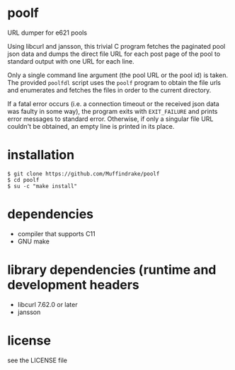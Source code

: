 # poolf
URL dumper for e621 pools

Using libcurl and jansson, this trivial C program fetches the paginated pool
json data and dumps the direct file URL for each post page of the pool to
standard output with one URL for each line.

Only a single command line argument (the pool URL or the pool id) is taken.
The provided `poolfdl` script uses the `poolf` program to obtain the file urls
and enumerates and fetches the files in order to the current directory.

If a fatal error occurs (i.e. a connection timeout or the received json data
was faulty in some way), the program exits with `EXIT_FAILURE` and prints error
messages to standard error. Otherwise, if only a singular file URL couldn't be
obtained, an empty line is printed in its place.

# installation

```
$ git clone https://github.com/Muffindrake/poolf
$ cd poolf
$ su -c "make install"
```

# dependencies
- compiler that supports C11
- GNU make

# library dependencies (runtime and development headers
- libcurl 7.62.0 or later
- jansson

# license
see the LICENSE file
